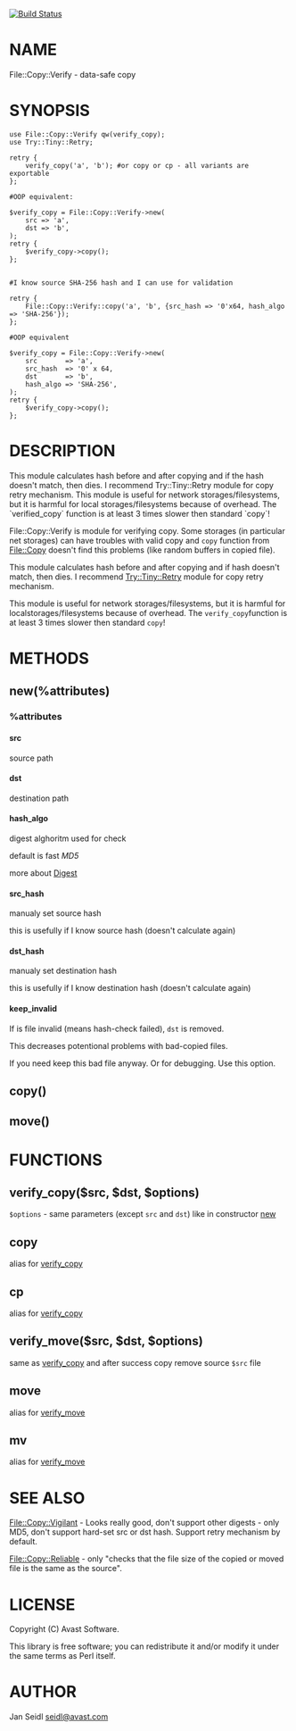 [![Build Status](https://travis-ci.org/JaSei/File-Copy-Verify.svg?branch=master)](https://travis-ci.org/JaSei/File-Copy-Verify)
# NAME

File::Copy::Verify - data-safe copy

# SYNOPSIS

    use File::Copy::Verify qw(verify_copy);
    use Try::Tiny::Retry;

    retry {
        verify_copy('a', 'b'); #or copy or cp - all variants are exportable
    };

    #OOP equivalent:

    $verify_copy = File::Copy::Verify->new(
        src => 'a',
        dst => 'b',
    );
    retry {
        $verify_copy->copy();
    };


    #I know source SHA-256 hash and I can use for validation
    
    retry {
        File::Copy::Verify::copy('a', 'b', {src_hash => '0'x64, hash_algo => 'SHA-256'});
    };

    #OOP equivalent
    
    $verify_copy = File::Copy::Verify->new(
        src       => 'a',
        src_hash  => '0' x 64,
        dst       => 'b',
        hash_algo => 'SHA-256',
    );
    retry {
        $verify_copy->copy();
    };

# DESCRIPTION

This module calculates hash before and after copying and if the hash doesn't match, then dies. I recommend Try::Tiny::Retry module for copy retry mechanism.
This module is useful for network storages/filesystems, but it is harmful for local storages/filesystems because of overhead. The \`verified\_copy\` function is at least 3 times slower then standard \`copy\`!

File::Copy::Verify is module for verifying copy. Some storages (in particular net storages) can have troubles with valid copy and `copy` function from [File::Copy](https://metacpan.org/pod/File::Copy) doesn't find this problems (like random buffers in copied file).

This module calculates hash before and after copying and if hash doesn't match, then dies. I recommend [Try::Tiny::Retry](https://metacpan.org/pod/Try::Tiny::Retry) module for copy retry mechanism.

This module is useful for network storages/filesystems, but it is harmful for localstorages/filesystems because of overhead. The `verify_copy`function is at least 3 times slower then standard `copy`!

# METHODS

## new(%attributes)

### %attributes

#### src

source path

#### dst

destination path

#### hash\_algo

digest alghoritm used for check

default is fast _MD5_

more about [Digest](https://metacpan.org/pod/Digest)

#### src\_hash

manualy set source hash

this is usefully if I know source hash (doesn't calculate again)

#### dst\_hash

manualy set destination hash

this is usefully if I know destination hash (doesn't calculate again)

#### keep\_invalid

If is file invalid (means hash-check failed), `dst` is removed.

This decreases potentional problems with bad-copied files.

If you need keep this bad file anyway. Or for debugging. Use this option.

## copy()

## move()

# FUNCTIONS

## verify\_copy($src, $dst, $options)

`$options` - same parameters (except `src` and `dst`) like in constructor [new](#new-attributes)

## copy

alias for [verify\_copy](#verify_copy-src-dst-options)

## cp

alias for [verify\_copy](#verify_copy-src-dst-options)

## verify\_move($src, $dst, $options)

same as [verify\_copy](#verify_copy-src-dst-options) and after success copy remove source `$src` file

## move

alias for [verify\_move](#verify_move-src-dst-options)

## mv

alias for [verify\_move](#verify_move-src-dst-options)

# SEE ALSO

[File::Copy::Vigilant](https://metacpan.org/pod/File::Copy::Vigilant) - Looks really good, don't support other digests - only MD5, don't support hard-set src or dst hash. Support retry mechanism by default.

[File::Copy::Reliable](https://metacpan.org/pod/File::Copy::Reliable) - only "checks that the file size of the copied or moved file is the same as the source".

# LICENSE

Copyright (C) Avast Software.

This library is free software; you can redistribute it and/or modify
it under the same terms as Perl itself.

# AUTHOR

Jan Seidl <seidl@avast.com>
